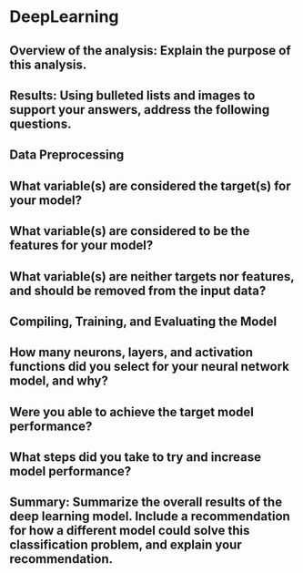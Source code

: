 # DeepLearning

## Overview of the analysis: Explain the purpose of this analysis.


## Results: Using bulleted lists and images to support your answers, address the following questions.



## Data Preprocessing

## What variable(s) are considered the target(s) for your model?
## What variable(s) are considered to be the features for your model?
## What variable(s) are neither targets nor features, and should be removed from the input data?


## Compiling, Training, and Evaluating the Model

## How many neurons, layers, and activation functions did you select for your neural network model, and why?
## Were you able to achieve the target model performance?
## What steps did you take to try and increase model performance?





## Summary: Summarize the overall results of the deep learning model. Include a recommendation for how a different model could solve this classification problem, and explain your recommendation.
